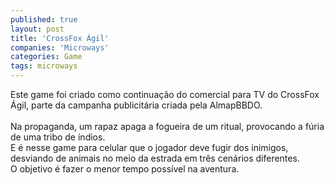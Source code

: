 ```yaml
---
published: true
layout: post
title: 'CrossFox Ágil'
companies: 'Microways'
categories: Game
tags: microways
---
```

Este game foi criado como continuação do comercial para TV do CrossFox Ágil, parte da campanha publicitária criada pela AlmapBBDO. <br /><br />Na propaganda, um rapaz apaga a fogueira de um ritual, provocando a fúria de uma tribo de índios.<br />E é nesse game para celular que o jogador deve fugir dos inimigos, desviando de animais no meio da estrada em três cenários diferentes. <br />O objetivo é fazer o menor tempo possível na aventura.